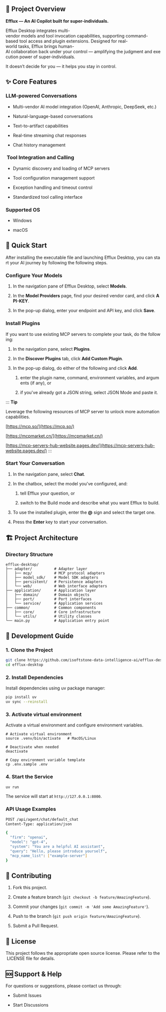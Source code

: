 ## 🚀 Project Overview

**Efflux — An AI Copilot built for super-individuals.**

Efflux Desktop integrates multi-vendor models and tool invocation capabilities, supporting command-based tool access and plugin extensions. Designed for real-world tasks, Efflux brings human-AI collaboration back under your control — amplifying the judgment and execution power of super-individuals.

It doesn’t decide for you — it helps you stay in control.

## ✨ Core Features

### LLM-powered Conversations

*   Multi-vendor AI model integration (OpenAI, Anthropic, DeepSeek, etc.)
    
*   Natural-language-based conversations
    
*   Text-to-artifact capabilities
    
*   Real-time streaming chat responses
    
*   Chat history management
    

###  Tool Integration and Calling

*   Dynamic discovery and loading of MCP servers
    
*   Tool configuration management support
    
*   Exception handling and timeout control
    
*   Standardized tool calling interface
    

### Supported OS

*   Windows
    
*   macOS
    

## 🚀 Quick Start

After installing the executable file and launching Efflux Desktop, you can start your AI journey by following the following steps.

### Configure Your Models

1.  In the navigation pane of Efflux Desktop, select **Models**.
    
2.  In the **Model Providers** page, find your desired vendor card, and click **API-KEY**.
    
3.  In the pop-up dialog, enter your endpoint and API key, and click **Save**.
    

### Install Plugins

If you want to use existing MCP servers to complete your task, do the following:

1.  In the navigation pane, select **Plugins**.
    
2.  In the **Discover Plugins** tab, click **Add Custom Plugin**.
    
3.  In the pop-up dialog, do either of the following and click **Add**.
    
    1.  enter the plugin name, command, environment variables, and arguments (if any), or 
        
    2.  if you've already got a JSON string, select JSON Mode and paste it.
        

:::
**Tip**

Leverage the following resources of MCP server to unlock more automation capabilities.

[https://mcp.so/](https://mcp.so/)

[https://mcpmarket.cn/](https://mcpmarket.cn/)

[https://mcp-servers-hub-website.pages.dev/](https://mcp-servers-hub-website.pages.dev/)
:::

### Start Your Conversation

1.  In the navigation pane, select **Chat**.
    
2.  In the chatbox, select the model you've configured, and:
    
    1.  tell Efflux your question, or
        
    2.  switch to the Build mode and describe what you want Efflux to build.
        
3.  To use the installed plugin, enter the **@** sign and select the target one.
    
4.  Press the **Enter** key to start your conversation.
    

## 🏗️ Project Architecture

### Directory Structure

```plaintext
efflux-desktop/
├── adapter/          # Adapter layer
│   ├── mcp/          # MCP protocol adapters
│   ├── model_sdk/    # Model SDK adapters
│   ├── persistent/   # Persistence adapters
│   └── web/          # Web interface adapters
├── application/      # Application layer
│   ├── domain/       # Domain objects
│   ├── port/         # Port interfaces
│   └── service/      # Application services
├── common/           # Common components
│   ├── core/         # Core infrastructure
│   └── utils/        # Utility classes
└── main.py           # Application entry point
```

## 🔧 Development Guide

### 1. Clone the Project

```bash
git clone https://github.com/isoftstone-data-intelligence-ai/efflux-desktop.git
cd efflux-desktop
```

### 2. Install Dependencies

Install dependencies using uv package manager:

```bash
pip install uv
uv sync --reinstall
```

### 3. Activate virtual environment

Activate a virtual environment and configure environment variables.

```shell
# Activate virtual environment
source .venv/bin/activate   # MacOS/Linux

# Deactivate when needed
deactivate

# Copy environment variable template
cp .env.sample .env
```

### 4. Start the Service

```bash
uv run
```

The service will start at `http://127.0.0.1:8000`.

### API Usage Examples

```bash
POST /api/agent/chat/default_chat
Content-Type: application/json

{
  "firm": "openai",
  "model": "gpt-4",
  "system": "You are a helpful AI assistant",
  "query": "Hello, please introduce yourself",
  "mcp_name_list": ["example-server"]
}
```

## 🤝 Contributing

1.  Fork this project.
    
2.  Create a feature branch (`git checkout -b feature/AmazingFeature`).
    
3.  Commit your changes (`git commit -m 'Add some AmazingFeature'`).
    
4.  Push to the branch (`git push origin feature/AmazingFeature`).
    
5.  Submit a Pull Request.
    

## 📄 License

This project follows the appropriate open source license. Please refer to the LICENSE file for details.

## 🆘 Support & Help

For questions or suggestions, please contact us through:

*   Submit Issues
    
*   Start Discussions
    
